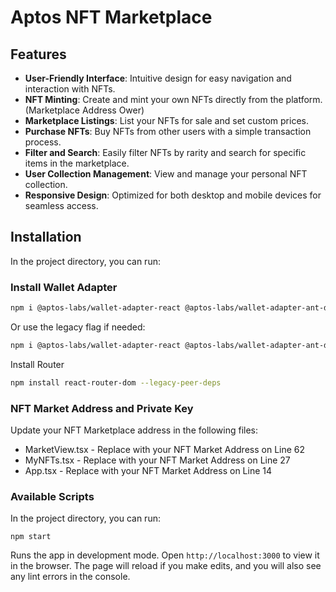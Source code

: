 # Aptos NFT Marketplace

## Features

- **User-Friendly Interface**: Intuitive design for easy navigation and interaction with NFTs.
- **NFT Minting**: Create and mint your own NFTs directly from the platform. (Marketplace Address Ower)
- **Marketplace Listings**: List your NFTs for sale and set custom prices.
- **Purchase NFTs**: Buy NFTs from other users with a simple transaction process.
- **Filter and Search**: Easily filter NFTs by rarity and search for specific items in the marketplace.
- **User Collection Management**: View and manage your personal NFT collection.
- **Responsive Design**: Optimized for both desktop and mobile devices for seamless access.

## Installation

In the project directory, you can run:

### Install Wallet Adapter

```bash
npm i @aptos-labs/wallet-adapter-react @aptos-labs/wallet-adapter-ant-design petra-plugin-wallet-adapter
```

Or use the legacy flag if needed:

```bash
npm i @aptos-labs/wallet-adapter-react @aptos-labs/wallet-adapter-ant-design petra-plugin-wallet-adapter --legacy-peer-deps
```

Install Router
```bash
npm install react-router-dom --legacy-peer-deps
```

### NFT Market Address and Private Key

Update your NFT Marketplace address in the following files:

- MarketView.tsx - Replace with your NFT Market Address on Line 62
- MyNFTs.tsx - Replace with your NFT Market Address on Line 27
- App.tsx - Replace with your NFT Market Address on Line 14

### Available Scripts

In the project directory, you can run:

```npm start```

Runs the app in development mode.
Open `http://localhost:3000` to view it in the browser.
The page will reload if you make edits, and you will also see any lint errors in the console.